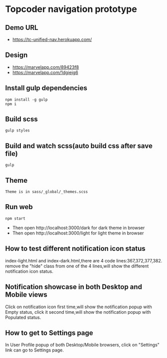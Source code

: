 # Topcoder navigation prototype

## Demo URL

- https://tc-unified-nav.herokuapp.com/

## Design

- https://marvelapp.com/89423f8 
- https://marvelapp.com/1dgiejg6 

## Install gulp dependencies

```
npm install -g gulp  
npm i
```

## Build scss  

```
gulp styles
```

## Build and watch scss(auto build css after save file)  

```
gulp
```

## Theme

```
Theme is in sass/_global/_themes.scss
```

## Run web

```
npm start
```

- Then open http://localhost:3000/dark for dark theme in browser
- Then open http://localhost:3000/light for light theme in browser

## How to test different notification icon status
index-light.html and index-dark.html,there are 4 code lines:367,372,377,382.
remove the "hide" class from one of the 4 lines,will show the different notification icon status.

## Notification showcase in both Desktop and Mobile views
Click on notification icon first time,will show the notification popup with Empty status,
click it second time,will show the notification popup with Populated status.

## How to get to Settings page
In User Profile popup of both Desktop/Mobile browsers,
click on "Settings" link can go to Settings page.